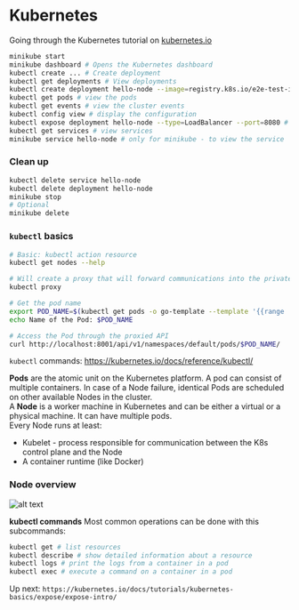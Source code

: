 # Kubernetes
Going through the Kubernetes tutorial on [kubernetes.io](kubernetes.io)

```bash
minikube start
minikube dashboard # Opens the Kubernetes dashboard
kubectl create ... # Create deployment
kubectl get deployments # View deployments
kubectl create deployment hello-node --image=registry.k8s.io/e2e-test-images/agnhost:2.39 -- /agnhost netexec --http-port=8080 # create test pod
kubectl get pods # view the pods
kubectl get events # view the cluster events
kubectl config view # display the configuration
kubectl expose deployment hello-node --type=LoadBalancer --port=8080 # expose pod as a service
kubectl get services # view services
minikube service hello-node # only for minikube - to view the service
```

### Clean up
```bash
kubectl delete service hello-node
kubectl delete deployment hello-node
minikube stop
# Optional
minikube delete
```

### `kubectl` basics
```bash
# Basic: kubectl action resource
kubectl get nodes --help

# Will create a proxy that will forward communications into the private network (my terminial)
kubectl proxy 

# Get the pod name
export POD_NAME=$(kubectl get pods -o go-template --template '{{range .items}}{{.metadata.name}}{{"\n"}}{{end}}')
echo Name of the Pod: $POD_NAME

# Access the Pod through the proxied API
curl http://localhost:8001/api/v1/namespaces/default/pods/$POD_NAME/
```
`kubectl` commands: https://kubernetes.io/docs/reference/kubectl/


**Pods** are the atomic unit on the Kubernetes platform.
A pod can consist of multiple containers.
In case of a Node failure, identical Pods are scheduled on other available Nodes in the cluster.  
A **Node** is a worker machine in Kubernetes and can be either a virtual or a physical machine.
It can have multiple pods.  
Every Node runs at least:
- Kubelet - process responsible for communication between the K8s control plane and the Node
- A container runtime (like Docker)

### Node overview
![alt text](https://kubernetes.io/docs/tutorials/kubernetes-basics/public/images/module_03_nodes.svg)

**kubectl commands**
Most common operations can be done with this subcommands:
```bash
kubectl get # list resources
kubectl describe # show detailed information about a resource
kubectl logs # print the logs from a container in a pod
kubectl exec # execute a command on a container in a pod
```

Up next: `https://kubernetes.io/docs/tutorials/kubernetes-basics/expose/expose-intro/`
